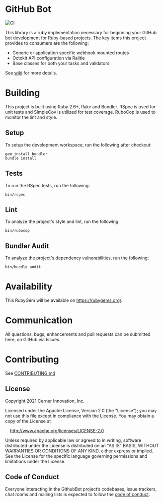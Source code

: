 # GitHub Bot

![CI](https://github.com/cerner/github_bot-ruby/actions/workflows/ci.yml/badge.svg)

This library is a ruby implementation necessary for beginning your GitHub bot development for Ruby-based projects. The key items this project provides to consumers are the following:

* Generic or application specific webhook mounted routes
* Octokit API configuration via Railtie
* Base classes for both your tasks and validators

See [wiki](https://github.com/cerner/github_bot-ruby/wiki) for more details.

# Building
This project is built using Ruby 2.6+, Rake and Bundler. RSpec is used for unit tests and SimpleCov
is utilized for test coverage. RuboCop is used to monitor the lint and style.

## Setup

To setup the development workspace, run the following after checkout:

    gem install bundler
    bundle install

## Tests

To run the RSpec tests, run the following:

    bin/rspec

## Lint

To analyze the project's style and lint, run the following:

    bin/rubocop

## Bundler Audit

To analyze the project's dependency vulnerabilities, run the following:

    bin/bundle audit

# Availability

This RubyGem will be available on https://rubygems.org/.

# Communication

All questions, bugs, enhancements and pull requests can be submitted here, on GitHub via Issues.

# Contributing

See [CONTRIBUTING.md](CONTRIBUTING.md)

## License

Copyright 2021 Cerner Innovation, Inc.

Licensed under the Apache License, Version 2.0 (the "License"); you may not use this file except in compliance with the License. You may obtain a copy of the License at

&nbsp;&nbsp;&nbsp;&nbsp;http://www.apache.org/licenses/LICENSE-2.0

Unless required by applicable law or agreed to in writing, software distributed under the License is distributed on an "AS IS" BASIS, WITHOUT WARRANTIES OR CONDITIONS OF ANY KIND, either express or implied. See the License for the specific language governing permissions and limitations under the License.

## Code of Conduct

Everyone interacting in the GithubBot project’s codebases, issue trackers, chat rooms and mailing lists is expected to follow the [code of conduct](CODE_OF_CONDUCT.md).
